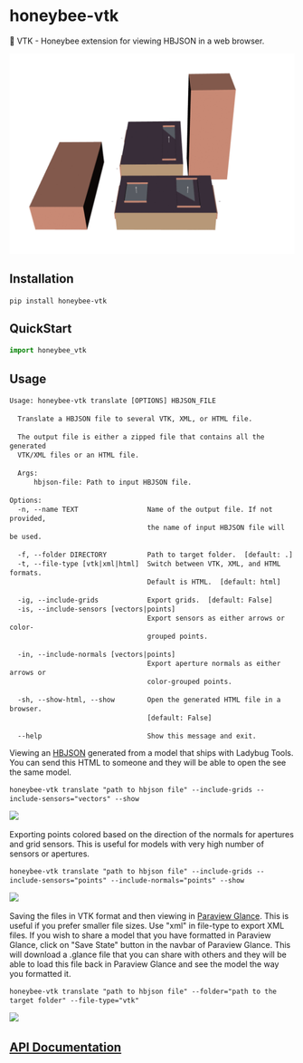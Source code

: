# honeybee-vtk
🐝 VTK - Honeybee extension for viewing HBJSON in a web browser.

![HBJSON exported to web](/images/room.gif)

## Installation

```console
pip install honeybee-vtk
```

## QuickStart

```python
import honeybee_vtk
```
## Usage
```console
Usage: honeybee-vtk translate [OPTIONS] HBJSON_FILE

  Translate a HBJSON file to several VTK, XML, or HTML file.

  The output file is either a zipped file that contains all the generated
  VTK/XML files or an HTML file.

  Args:
      hbjson-file: Path to input HBJSON file.

Options:
  -n, --name TEXT                 Name of the output file. If not provided,
                                  the name of input HBJSON file will be used.

  -f, --folder DIRECTORY          Path to target folder.  [default: .]
  -t, --file-type [vtk|xml|html]  Switch between VTK, XML, and HTML formats.
                                  Default is HTML.  [default: html]

  -ig, --include-grids            Export grids.  [default: False]
  -is, --include-sensors [vectors|points]
                                  Export sensors as either arrows or color-
                                  grouped points.

  -in, --include-normals [vectors|points]
                                  Export aperture normals as either arrows or
                                  color-grouped points.

  -sh, --show-html, --show        Open the generated HTML file in a browser.
                                  [default: False]

  --help                          Show this message and exit.
```

Viewing an [HBJSON](tests/assets/gridbased.hbjson) generated from a model that ships with Ladybug Tools. You can send this HTML to someone and they will be able to open the see the same model.

```console
honeybee-vtk translate "path to hbjson file" --include-grids --include-sensors="vectors" --show
```

![](/images/honeybee-vtk-vectors.gif)

Exporting points colored based on the direction of the normals for apertures and grid sensors. This is useful for models with very high number of sensors or apertures.

```console
honeybee-vtk translate "path to hbjson file" --include-grids --include-sensors="points" --include-normals="points" --show
```

![](/images/honeybee-vtk-points.gif)

Saving the files in VTK format and then viewing in [Paraview Glance](https://kitware.github.io/paraview-glance/app/). This is useful if you prefer smaller file sizes. Use "xml" in file-type to export XML files. If you wish to share a model that you have formatted in Paraview Glance, click on "Save State" button in the navbar of Paraview Glance. This will download a .glance file that you can share with others and they will be able to load this file back in Paraview Glance and see the model the way you formatted it.

```console
honeybee-vtk translate "path to hbjson file" --folder="path to the target folder" --file-type="vtk"
```

![](/images/honeybee-vtk-vtk.gif)

## [API Documentation](https://www.ladybug.tools/honeybee-vtk/docs/)
